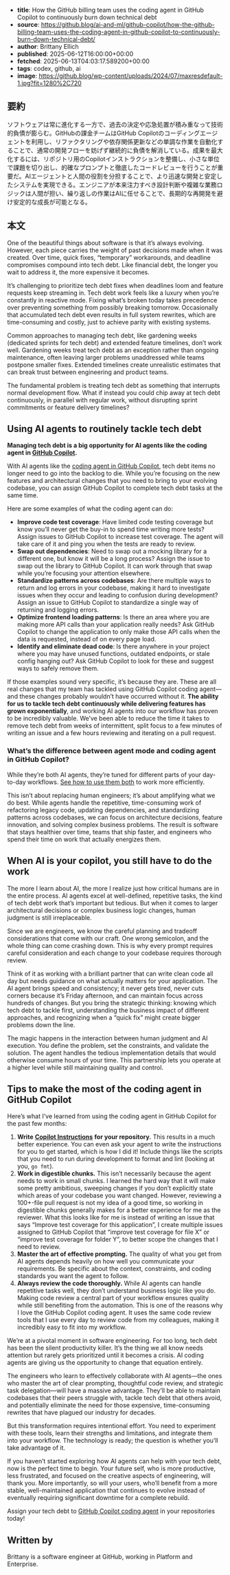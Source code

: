 <!-- metadata -->

- **title**: How the GitHub billing team uses the coding agent in GitHub Copilot to continuously burn down technical debt
- **source**: https://github.blog/ai-and-ml/github-copilot/how-the-github-billing-team-uses-the-coding-agent-in-github-copilot-to-continuously-burn-down-technical-debt/
- **author**: Brittany Ellich
- **published**: 2025-06-12T16:00:00+00:00
- **fetched**: 2025-06-13T04:03:17.589200+00:00
- **tags**: codex, github, ai
- **image**: https://github.blog/wp-content/uploads/2024/07/maxresdefault-1.jpg?fit=1280%2C720

## 要約

ソフトウェアは常に進化する一方で、過去の決定や応急処置が積み重なって技術的負債が膨らむ。GitHubの課金チームはGitHub Copilotのコーディングエージェントを利用し、リファクタリングや依存関係更新などの単調な作業を自動化することで、通常の開発フローを妨げず継続的に負債を解消している。成果を最大化するには、リポジトリ用のCopilotインストラクションを整備し、小さな単位で課題を切り出し、的確なプロンプトと徹底したコードレビューを行うことが重要だ。AIエージェントと人間の役割を分担することで、より迅速な開発と安定したシステムを実現できる。エンジニアが本来注力すべき設計判断や複雑な業務ロジックは人間が担い、繰り返しの作業はAIに任せることで、長期的な再開発を避け安定的な成長が可能となる。

## 本文

One of the beautiful things about software is that it’s always evolving. However, each piece carries the weight of past decisions made when it was created. Over time, quick fixes, “temporary” workarounds, and deadline compromises compound into tech debt. Like financial debt, the longer you wait to address it, the more expensive it becomes.

It’s challenging to prioritize tech debt fixes when deadlines loom and feature requests keep streaming in. Tech debt work feels like a luxury when you’re constantly in reactive mode. Fixing what’s broken today takes precedence over preventing something from possibly breaking tomorrow. Occasionally that accumulated tech debt even results in full system rewrites, which are time-consuming and costly, just to achieve parity with existing systems.

Common approaches to managing tech debt, like gardening weeks (dedicated sprints for tech debt) and extended feature timelines, don’t work well. Gardening weeks treat tech debt as an exception rather than ongoing maintenance, often leaving larger problems unaddressed while teams postpone smaller fixes. Extended timelines create unrealistic estimates that can break trust between engineering and product teams.

The fundamental problem is treating tech debt as something that interrupts normal development flow. What if instead you could chip away at tech debt continuously, in parallel with regular work, without disrupting sprint commitments or feature delivery timelines?

## Using AI agents to routinely tackle tech debt

**Managing tech debt is a big opportunity for AI agents like the coding agent in [GitHub Copilot](https://github.com/features/copilot).**

With AI agents like the [coding agent in GitHub Copilot](https://github.blog/ai-and-ml/github-copilot/agent-mode-101-all-about-github-copilots-powerful-mode/), tech debt items no longer need to go into the backlog to die. While you’re focusing on the new features and architectural changes that you need to bring to your evolving codebase, you can assign GitHub Copilot to complete tech debt tasks at the same time.

Here are some examples of what the coding agent can do:

- **Improve code test coverage**: Have limited code testing coverage but know you’ll never get the buy-in to spend time writing more tests? Assign issues to GitHub Copilot to increase test coverage. The agent will take care of it and ping you when the tests are ready to review.
- **Swap out dependencies**: Need to swap out a mocking library for a different one, but know it will be a long process? Assign the issue to swap out the library to GitHub Copilot. It can work through that swap while you’re focusing your attention elsewhere.
- **Standardize patterns across codebases**: Are there multiple ways to return and log errors in your codebase, making it hard to investigate issues when they occur and leading to confusion during development? Assign an issue to GitHub Copilot to standardize a single way of returning and logging errors.
- **Optimize frontend loading patterns**: Is there an area where you are making more API calls than your application really needs? Ask GitHub Copilot to change the application to only make those API calls when the data is requested, instead of on every page load.
- **Identify and eliminate dead code**: Is there anywhere in your project where you may have unused functions, outdated endpoints, or stale config hanging out? Ask GitHub Copilot to look for these and suggest ways to safely remove them.

If those examples sound very specific, it’s because they are. These are all real changes that my team has tackled using GitHub Copilot coding agent—and these changes probably wouldn’t have occurred without it. **The ability for us to tackle tech debt continuously while delivering features has grown exponentially**, and working AI agents into our workflow has proven to be incredibly valuable. We’ve been able to reduce the time it takes to remove tech debt from weeks of intermittent, split focus to a few minutes of writing an issue and a few hours reviewing and iterating on a pull request.

### What’s the difference between agent mode and coding agent in GitHub Copilot?

While they’re both AI agents, they’re tuned for different parts of your day-to-day workflows. [See how to use them both](https://github.blog/developer-skills/github/less-todo-more-done-the-difference-between-coding-agent-and-agent-mode-in-github-copilot/) to work more efficiently.

This isn’t about replacing human engineers; it’s about amplifying what we do best. While agents handle the repetitive, time-consuming work of refactoring legacy code, updating dependencies, and standardizing patterns across codebases, we can focus on architecture decisions, feature innovation, and solving complex business problems. The result is software that stays healthier over time, teams that ship faster, and engineers who spend their time on work that actually energizes them.

## When AI is your copilot, you still have to do the work

The more I learn about AI, the more I realize just how critical humans are in the entire process. AI agents excel at well-defined, repetitive tasks, the kind of tech debt work that’s important but tedious. But when it comes to larger architectural decisions or complex business logic changes, human judgment is still irreplaceable.

Since we are engineers, we know the careful planning and tradeoff considerations that come with our craft. One wrong semicolon, and the whole thing can come crashing down. This is why every prompt requires careful consideration and each change to your codebase requires thorough review.

Think of it as working with a brilliant partner that can write clean code all day but needs guidance on what actually matters for your application. The AI agent brings speed and consistency; it never gets tired, never cuts corners because it’s Friday afternoon, and can maintain focus across hundreds of changes. But you bring the strategic thinking: knowing which tech debt to tackle first, understanding the business impact of different approaches, and recognizing when a “quick fix” might create bigger problems down the line.

The magic happens in the interaction between human judgment and AI execution. You define the problem, set the constraints, and validate the solution. The agent handles the tedious implementation details that would otherwise consume hours of your time. This partnership lets you operate at a higher level while still maintaining quality and control.

## Tips to make the most of the coding agent in GitHub Copilot

Here’s what I’ve learned from using the coding agent in GitHub Copilot for the past few months:

1. **Write** [**Copilot Instructions**](https://docs.github.com/en/copilot/customizing-copilot/adding-repository-custom-instructions-for-github-copilot) **for your repository.** This results in a much better experience. You can even ask your agent to write the instructions for you to get started, which is how I did it! Include things like the scripts that you need to run during development to format and lint (looking at you, `go fmt`).
2. **Work in digestible chunks.** This isn’t necessarily because the agent needs to work in small chunks. I learned the hard way that it will make some pretty ambitious, sweeping changes if you don’t explicitly state which areas of your codebase you want changed. However, reviewing a 100+-file pull request is not my idea of a good time, so working in digestible chunks generally makes for a better experience for me as the reviewer. What this looks like for me is instead of writing an issue that says “Improve test coverage for this application”, I create multiple issues assigned to GitHub Copilot that “improve test coverage for file X” or “improve test coverage for folder Y”, to better scope the changes that I need to review.
3. **Master the art of effective prompting.** The quality of what you get from AI agents depends heavily on how well you communicate your requirements. Be specific about the context, constraints, and coding standards you want the agent to follow.
4. **Always review the code thoroughly.** While AI agents can handle repetitive tasks well, they don’t understand business logic like you do. Making code review a central part of your workflow ensures quality while still benefiting from the automation. This is one of the reasons why I love the GitHub Copilot coding agent. It uses the same code review tools that I use every day to review code from my colleagues, making it incredibly easy to fit into my workflow.

We’re at a pivotal moment in software engineering. For too long, tech debt has been the silent productivity killer. It’s the thing we all know needs attention but rarely gets prioritized until it becomes a crisis. AI coding agents are giving us the opportunity to change that equation entirely.

The engineers who learn to effectively collaborate with AI agents—the ones who master the art of clear prompting, thoughtful code review, and strategic task delegation—will have a massive advantage. They’ll be able to maintain codebases that their peers struggle with, tackle tech debt that others avoid, and potentially eliminate the need for those expensive, time-consuming rewrites that have plagued our industry for decades.

But this transformation requires intentional effort. You need to experiment with these tools, learn their strengths and limitations, and integrate them into your workflow. The technology is ready; the question is whether you’ll take advantage of it.

If you haven’t started exploring how AI agents can help with your tech debt, now is the perfect time to begin. Your future self, who is more productive, less frustrated, and focused on the creative aspects of engineering, will thank you. More importantly, so will your users, who’ll benefit from a more stable, well-maintained application that continues to evolve instead of eventually requiring significant downtime for a complete rebuild.

Assign your tech debt to [GitHub Copilot coding agent](https://docs.github.com/en/copilot/using-github-copilot/coding-agent/enabling-copilot-coding-agent) in your repositories today!

## Written by

Brittany is a software engineer at GitHub, working in Platform and Enterprise.
